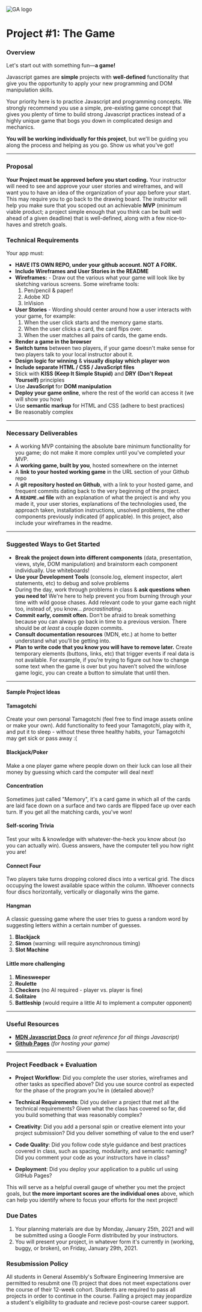 ![GA logo](https://ga-dash.s3.amazonaws.com/production/assets/logo-9f88ae6c9c3871690e33280fcf557f33.png)
# Project #1: The Game

### Overview

Let's start out with something fun—**a game!**

Javascript games are **simple** projects with **well-defined** functionality that give you the opportunity to apply your new programming and DOM manipulation skills.

Your priority here is to practice Javascript and programming concepts. We strongly recommend you use a simple, pre-existing game concept that gives you plenty of time to build strong Javascript practices instead of a highly unique game that bogs you down in complicated design and mechanics.

**You will be working individually for this project**, but we'll be guiding you along the process and helping as you go. Show us what you've got!

---

### Proposal

**Your Project must be approved before you start coding.** Your instructor will need to see and approve your user stories and wireframes, and will want you to have an idea of the organization of your app before your start.  This may require you to go back to the drawing board.  The instructor will help you make sure that you scoped out an achievable **MVP** (minimum viable product; a project simple enough that you think can be built well ahead of a given deadline) that is well-defined, along with a few nice-to-haves and stretch goals. 


### Technical Requirements

Your app must:
* **HAVE ITS OWN REPO, under your github account. NOT A FORK.**
* **Include Wireframes and User Stories in the README** 
* **Wireframes:** - Draw out the various what your game will look like by sketching various screens. Some wireframe tools:
    1.  Pen/pencil & paper!
    2.  Adobe XD
    3.  InVision
* **User Stories** - Wording should center around how a user interacts with your game, for example:
    1.  When the user click starts and the memory game starts.
    2.  When the user clicks a card, the card flips over.
    3.  When the user matches all pairs of cards, the game ends.
* **Render a game in the browser**
* **Switch turns** between two players, if your game doesn't make sense for two players talk to your local instructor about it.
* **Design logic for winning** & **visually display which player won**
* **Include separate HTML / CSS / JavaScript files**
* Stick with **KISS (Keep It Simple Stupid)** and **DRY (Don't Repeat Yourself)** principles
* Use **JavaScript** for **DOM manipulation**
* **Deploy your game online**, where the rest of the world can access it (we will show you how)
* Use **semantic markup** for HTML and CSS (adhere to best practices)
* Be reasonably complex

---

### Necessary Deliverables

* A working MVP containing the absolute bare minimum functionality for you game; do not make it more complex until you've completed your MVP.
* A **working game, built by you**, hosted somewhere on the internet
* A **link to your hosted working game** in the URL section of your Github repo
* A **git repository hosted on Github**, with a link to your hosted game, and frequent commits dating back to the very beginning of the project.
* **A ``README.md`` file** with an explanation of what the project is and why you made it, your user stories, explanations of the technologies used, the approach taken, installation instructions, unsolved problems, the other components previously indicated (if applicable).  In this project, also include your wireframes in the readme. 

---

### Suggested Ways to Get Started

* **Break the project down into different components** (data, presentation, views, style, DOM manipulation) and brainstorm each component individually. Use whiteboards!
* **Use your Development Tools** (console.log, element inspector, alert statements, etc) to debug and solve problems
* During the day, work through problems in class & **ask questions when you need to!** We're here to help prevent you from burning through your time with wild goose chases. Add relevant code to your game each night too, instead of, you know... _procrastinating_.
* **Commit early, commit often.** Don’t be afraid to break something because you can always go back in time to a previous version. There should be _at least_ a couple dozen commits. 
* **Consult documentation resources** (MDN, etc.) at home to better understand what you’ll be getting into.
* **Plan to write code that you know you will have to remove later.** Create temporary elements (buttons, links, etc) that trigger events if real data is not available. For example, if you’re trying to figure out how to change some text when the game is over but you haven’t solved the win/lose game logic, you can create a button to simulate that until then.

---

#### Sample Project Ideas

#### Tamagotchi
Create your own personal Tamagotchi (feel free to find image assets online or make your own). Add functionality to feed your Tamagotchi, play with it, and put it to sleep - without these three healthy habits, your Tamagotchi may get sick or pass away :(

#### Blackjack/Poker
Make a one player game where people down on their luck can lose all their money by guessing which card the computer will deal next!

#### Concentration
Sometimes just called "Memory", it's a card game in which all of the cards are laid face down on a surface and two cards are flipped face up over each turn. If you get all the matching cards, you've won!

#### Self-scoring Trivia
Test your wits & knowledge with whatever-the-heck you know about (so you can actually win). Guess answers, have the computer tell you how right you are!

#### Connect Four
Two players take turns dropping colored discs into a vertical grid. The discs occupying the lowest available space within the column. Whoever connects four discs horizontally, vertically or diagonally wins the game.
#### Hangman
A classic guessing game where the user tries to guess a random word by suggesting letters within a certain number of guesses.

1. **Blackjack**
1. **Simon** (warning: will require asynchronous timing)
1. **Slot Machine**

#### Little more challenging

1. **Minesweeper**
1. **Roulette**
1. **Checkers** (no AI required - player vs. player is fine)
1. **Solitaire**
1. **Battleship** (would require a little AI to implement a computer opponent)

---

### Useful Resources

* **[MDN Javascript Docs](https://developer.mozilla.org/en-US/docs/Web/JavaScript)** _(a great reference for all things  Javascript)_
* **[Github Pages](https://pages.github.com)** _(for hosting your game)_

---

### Project Feedback + Evaluation

* __Project Workflow__: Did you complete the user stories, wireframes and other tasks as specified above? Did you use source control as expected for the phase of the program you’re in (detailed above)?

* __Technical Requirements__: Did you deliver a project that met all the technical requirements? Given what the class has covered so far, did you build something that was reasonably complex?

* __Creativity__: Did you add a personal spin or creative element into your project submission? Did you deliver something of value to the end user?

* __Code Quality__: Did you follow code style guidance and best practices covered in class, such as spacing, modularity, and semantic naming? Did you comment your code as your instructors have in class?

* __Deployment__: Did you deploy your application to a public url using GitHub Pages?

This will serve as a helpful overall gauge of whether you met the project goals, but __the more important scores are the individual ones__ above, which can help you identify where to focus your efforts for the next project!

### Due Dates
1. Your planning materials are due by Monday, January 25th, 2021 and will be submitted using a Google Form distributed by your instructors.
1. You will present your project, in whatever form it's currently in (working, buggy, or broken), on Friday, January 29th, 2021.

### Resubmission Policy
All students in General Assembly's Software Engineering Immersive are permitted to resubmit one (1) project that does not meet expectations over the course of their 12-week cohort. Students are required to pass all projects in order to continue in the course. Failing a project may jeopardize a student's eligibility to graduate and recieve post-course career support. 
